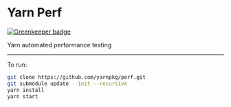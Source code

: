 # Yarn Perf

[![Greenkeeper badge](https://badges.greenkeeper.io/yarnpkg/perf.svg)](https://greenkeeper.io/)

Yarn automated performance testing

---

To run:

```sh
git clone https://github.com/yarnpkg/perf.git
git submodule update --init --recursive
yarn install
yarn start
```
